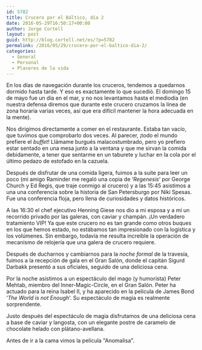 ```yaml
---
id: 5782
title: Crucero por el Báltico, día 2
date: 2016-05-29T16:50:17+00:00
author: Jorge Cortell
layout: post
guid: http://blog.cortell.net/es/?p=5782
permalink: /2016/05/29/crucero-por-el-baltico-dia-2/
categories:
  - General
  - Personal
  - Placeres de la vida
---
```

En los días de navegación durante los cruceros, tendemos a quedarnos dormido hasta tarde. Y eso es exactamente lo que sucedió. El domingo 15 de mayo fue un día en el mar, y no nos levantamos hasta el mediodía (en nuestra defensa diremos que durante este crucero cruzamos la línea de zona horaria varias veces, así que era difícil mantener la hora adecuada en la mente).

Nos dirigimos directamente a comer en el restaurante. Estaba tan vacío, que tuvimos que comprobarlo dos veces. Al parecer, ¡todo el mundo prefiere el _buffet_! Llámame burgués malacostumbrado, pero yo prefiero estar sentado en una mesa junto a la ventana y que me sirvan la comida debidamente, a tener que sentarme en un taburete y luchar en la cola por el último pedazo de estofado en la cazuela.

Después de disfrutar de una comida ligera, fuimos a la suite para leer un poco (mi amigo Raminder me regaló una copia de ‘_Regenesis‘_ por George Church y Ed Regis, que traje conmigo al crucero) y a las 15:45 asistimos a una una conferencia sobre la historia de San Petersburgo por Niki Spesas. Fue una conferencia floja, pero llena de curiosidades y datos históricos.

A las 16:30 el chef ejecutivo Henning Giese nos dio a mi esposa y a mí un recorrido privado por las galeras, con caviar y champán. ¡Un verdadero tratamiento VIP! Ya que este crucero no es tan grande como otros buques en los que hemos estado, no estábamos tan impresionado con la logística y los volúmenes. Sin embargo, todavía me resulta increíble la operación de mecanismo de relojería que una galera de crucero requiere.

Después de ducharnos y cambiarnos para la _noche formal_ de la travesía, fuimos a la recepción de gala en el Gran Salón, donde el capitán Sigurd Darbakk presentó a sus oficiales, seguido de una deliciosa cena.

Por la noche asistimos a un espectáculo del mago (y humorista) Peter Mehtab, miembro del Inner-Magic-Circle, en el Gran Salón. Peter ha actuado para la reina Isabel II, y ha aparecido en la película de James Bond ‘_The World is not Enough_‘. Su espectáculo de magia es realmente sorprendente.

Justo después del espectáculo de magia disfrutamos de una deliciosa cena a base de caviar y langosta, con un elegante postre de caramelo de chocolate helado con plátano-avellana.

Antes de ir a la cama vimos la película "Anomalisa".